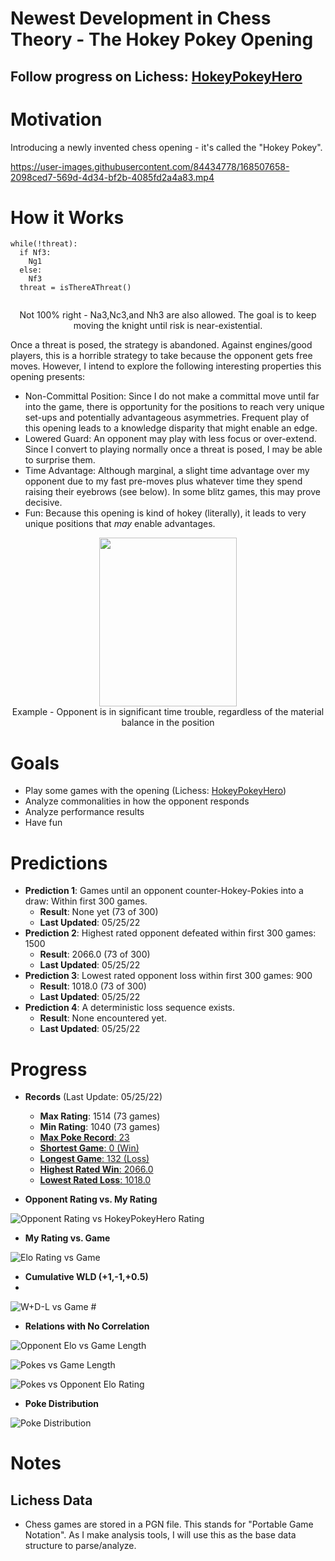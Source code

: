 # Newest Development in Chess Theory - The Hokey Pokey Opening
## Follow progress on Lichess: [HokeyPokeyHero](https://lichess.org/@/HokeyPokeyHero)
# Motivation
Introducing a newly invented chess opening - it's called the "Hokey Pokey". 

https://user-images.githubusercontent.com/84434778/168507658-2098ced7-569d-4d34-bf2b-4085fd2a4a83.mp4

# How it Works
```
while(!threat):
  if Nf3:
    Ng1
  else:
    Nf3
  threat = isThereAThreat()
   
```
<p align="center">Not 100% right - Na3,Nc3,and Nh3 are also allowed. The goal is to keep moving the knight until risk is near-existential.</p>

Once a threat is posed, the strategy is abandoned. Against engines/good players, this is a horrible strategy to take because the opponent gets free moves. However, I intend to explore the following interesting properties this opening presents:
- Non-Committal Position: Since I do not make a committal move until far into the game, there is opportunity for the positions to reach very unique set-ups and potentially advantageous asymmetries. Frequent play of this opening leads to a knowledge disparity that might enable an edge.
- Lowered Guard: An opponent may play with less focus or over-extend. Since I convert to playing normally once a threat is posed, I may be able to surprise them.
- Time Advantage: Although marginal, a slight time advantage over my opponent due to my fast pre-moves plus whatever time they spend raising their eyebrows (see below). In some blitz games, this may prove decisive.
- Fun: Because this opening is kind of hokey (literally), it leads to very unique positions that *may* enable advantages.
<p align="center"><img width=220 height=270 src=https://user-images.githubusercontent.com/84434778/169719125-44f0e78d-00a1-4b00-ad83-adf8d38ecbe7.png><br>
  Example - Opponent is in significant time trouble, regardless of the material balance in the position</p>


# Goals
- Play some games with the opening (Lichess: [HokeyPokeyHero](https://lichess.org/@/HokeyPokeyHero))
- Analyze commonalities in how the opponent responds 
- Analyze performance results
- Have fun

# Predictions
- **Prediction 1**: Games until an opponent counter-Hokey-Pokies into a draw: Within first 300 games.
  - **Result**: None yet (73 of 300)
  - **Last Updated**: 05/25/22
- **Prediction 2**: Highest rated opponent defeated within first 300 games: 1500
  - **Result**: 2066.0 (73 of 300)
  - **Last Updated**: 05/25/22
- **Prediction 3**: Lowest rated opponent loss within first 300 games: 900
  - **Result**: 1018.0 (73 of 300)
  - **Last Updated**: 05/25/22
- **Prediction 4**: A deterministic loss sequence exists.
  - **Result**: None encountered yet.
  - **Last Updated**: 05/25/22


# Progress
- **Records** (Last Update: 05/25/22)
  - **Max Rating**: 1514 (73 games)
  - **Min Rating**: 1040 (73 games)
  - <a href=https://lichess.org/bLfpBhEo>**Max Poke Record**: 23</a>
  - <a href=https://lichess.org/uJ4TD3r4>**Shortest Game**: 0 (Win)</a>
  - <a href=https://lichess.org/eRlwkk4h>**Longest Game**: 132 (Loss)</a>
  - <a href=https://lichess.org/kPS2hXrY>**Highest Rated Win**: 2066.0</a>
  - <a href=https://lichess.org/GP0UDQnc>**Lowest Rated Loss**: 1018.0</a>

- **Opponent Rating vs. My Rating**

![Opponent Rating vs  HokeyPokeyHero Rating](https://user-images.githubusercontent.com/84434778/170413951-5cd88028-070d-40a2-9917-52d8d8abdb92.png)


- **My Rating vs. Game**
 
![Elo Rating vs  Game](https://user-images.githubusercontent.com/84434778/170409818-37cd70d7-ed18-4b8c-8174-aa926faa6493.png)


- **Cumulative WLD (+1,-1,+0.5)**
- 
![W+D-L vs  Game #](https://user-images.githubusercontent.com/84434778/170409827-56a53f2c-ac0d-43bb-ad01-e879fb4ac9bd.png)



- **Relations with No Correlation**

![Opponent Elo vs  Game Length](https://user-images.githubusercontent.com/84434778/170409797-af5275cf-117e-4fc3-bfad-92cb52cfa281.png)

![Pokes vs  Game Length](https://user-images.githubusercontent.com/84434778/170409841-e3e548fa-1f9c-47c4-9cae-691adadfcb18.png)

![Pokes vs  Opponent Elo Rating](https://user-images.githubusercontent.com/84434778/170409852-fcb1d121-5d60-4124-9b8b-3dc49afc5324.png)


- **Poke Distribution**

![Poke Distribution](https://user-images.githubusercontent.com/84434778/170409791-821b7db5-df3c-4a20-8767-908eb5348b1d.png)



# Notes
## Lichess Data
- Chess games are stored in a PGN file. This stands for "Portable Game Notation". As I make analysis tools, I will use this as the base data structure to parse/analyze.

